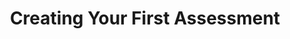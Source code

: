 ---
title: Creating Your First Assessment
redirect_to: "/releases/v11.0.0/authors/first_assessment"
---